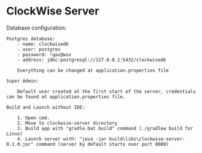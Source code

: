 # ClockWise Server

Database configuration:

    Postgres database:
        - name: clockwisedb
        - user: postgres
        - password: !qaz@wsx
        - address: jdbc:postgresql://127.0.0.1:5432/clockwisedb

        Everything can be changed at application.properties file

    Super Admin:

        Default user created at the first start of the server, credentials can be found at application.properties file.

    Build and Launch without IDE:

        1. Open cmd.
        2. Move to clockwise-server directory
        3. Build app with "gradle.bat build" command (./gradlew build for Linux)
        4. Launch server with: "java -jar build\libs\clockwise-server-0.1.0.jar" command (server by default starts over port 8080)
